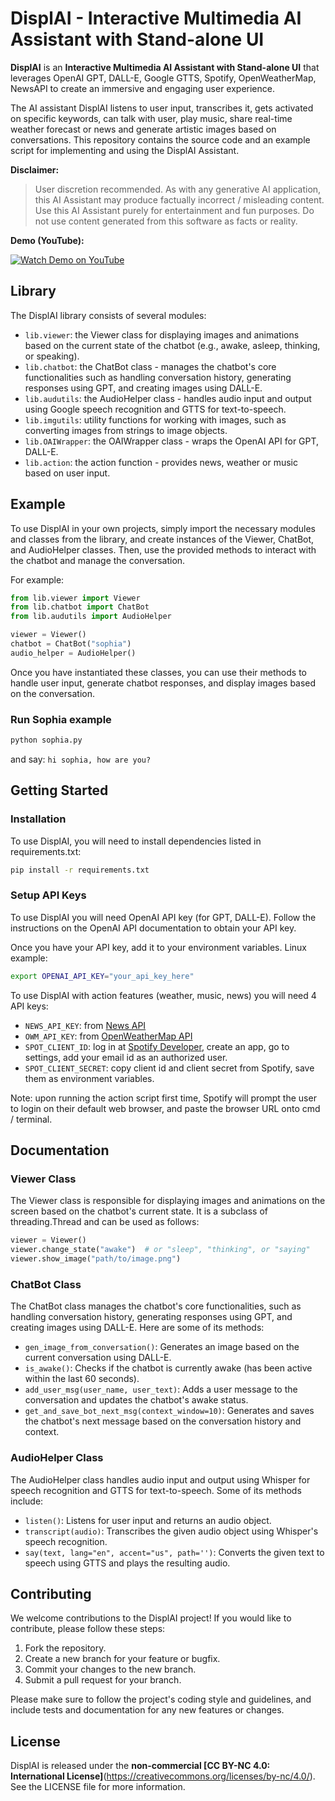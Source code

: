 # DisplAI - Interactive Multimedia AI Assistant with Stand-alone UI

**DisplAI** is an **Interactive Multimedia AI Assistant with Stand-alone UI** that leverages OpenAI GPT, DALL-E, Google GTTS, Spotify, OpenWeatherMap, NewsAPI to create an immersive and engaging user experience. 

The AI assistant DisplAI listens to user input, transcribes it, gets activated on specific keywords, can talk with user, play music, share real-time weather forecast or news and generate artistic images based on conversations. 
This repository contains the source code and an example script for implementing and using the DisplAI Assistant.

**Disclaimer:**
> User discretion recommended. As with any generative AI application, this AI Assistant may produce factually incorrect / misleading content. 
> Use this AI Assistant purely for entertainment and fun purposes. 
> Do not use content generated from this software as facts or reality.

**Demo (YouTube):** 

[![Watch Demo on YouTube](https://img.youtube.com/vi/4PobWQxplZ8/maxresdefault.jpg)](https://youtu.be/4PobWQxplZ8?t=24)


## Library

The DisplAI library consists of several modules:

- `lib.viewer`: the Viewer class for displaying images and animations based on the current state of the chatbot (e.g., awake, asleep, thinking, or speaking).
- `lib.chatbot`: the ChatBot class - manages the chatbot's core functionalities such as handling conversation history, generating responses using GPT, and creating images using DALL-E.
- `lib.audutils`: the AudioHelper class - handles audio input and output using Google speech recognition and GTTS for text-to-speech.
- `lib.imgutils`: utility functions for working with images, such as converting images from strings to image objects.
- `lib.OAIWrapper`: the OAIWrapper class - wraps the OpenAI API for GPT, DALL-E.
- `lib.action`: the action function - provides news, weather or music based on user input.

## Example

To use DisplAI in your own projects, simply import the necessary modules and classes from the library, and create instances of the Viewer, ChatBot, and AudioHelper classes. Then, use the provided methods to interact with the chatbot and manage the conversation.

For example:

```python
from lib.viewer import Viewer
from lib.chatbot import ChatBot
from lib.audutils import AudioHelper

viewer = Viewer()
chatbot = ChatBot("sophia")
audio_helper = AudioHelper()
```

Once you have instantiated these classes, you can use their methods to handle user input, generate chatbot responses, and display images based on the conversation.

### Run Sophia example

```bash
python sophia.py
```

and say: `hi sophia, how are you?`

## Getting Started
### Installation

To use DisplAI, you will need to install dependencies listed in requirements.txt:
```bash
pip install -r requirements.txt
```

### Setup API Keys

To use DisplAI you will need OpenAI API key (for GPT, DALL-E). Follow the instructions on the OpenAI API documentation to obtain your API key.

Once you have your API key, add it to your environment variables. Linux example:

```bash
export OPENAI_API_KEY="your_api_key_here"
```

To use DisplAI with action features (weather, music, news) you will need 4 API keys:
- `NEWS_API_KEY`: from [News API](https://newsapi.org)
- `OWM_API_KEY`: from [OpenWeatherMap API](https://api.openweathermap.org)
- `SPOT_CLIENT_ID`: log in at [Spotify Developer](https://developer.spotify.com/), create an app, go to settings, add your email id as an authorized user.
- `SPOT_CLIENT_SECRET`: copy client id and client secret from Spotify, save them as environment variables.

Note: upon running the action script first time, Spotify will prompt the user to login on their default web browser, and paste the browser URL onto cmd / terminal.

## Documentation
### Viewer Class

The Viewer class is responsible for displaying images and animations on the screen based on the chatbot's current state. It is a subclass of threading.Thread and can be used as follows:

```python
viewer = Viewer()
viewer.change_state("awake")  # or "sleep", "thinking", or "saying"
viewer.show_image("path/to/image.png")
```

### ChatBot Class

The ChatBot class manages the chatbot's core functionalities, such as handling conversation history, generating responses using GPT, and creating images using DALL-E. Here are some of its methods:

- `gen_image_from_conversation()`: Generates an image based on the current conversation using DALL-E.
- `is_awake()`: Checks if the chatbot is currently awake (has been active within the last 60 seconds).
- `add_user_msg(user_name, user_text)`: Adds a user message to the conversation and updates the chatbot's awake status.
- `get_and_save_bot_next_msg(context_window=10)`: Generates and saves the chatbot's next message based on the conversation history and context.

### AudioHelper Class

The AudioHelper class handles audio input and output using Whisper for speech recognition and GTTS for text-to-speech. Some of its methods include:

- `listen()`: Listens for user input and returns an audio object.
- `transcript(audio)`: Transcribes the given audio object using Whisper's speech recognition.
- `say(text, lang="en", accent="us", path='')`: Converts the given text to speech using GTTS and plays the resulting audio.

## Contributing

We welcome contributions to the DisplAI project! If you would like to contribute, please follow these steps:

1. Fork the repository.
2. Create a new branch for your feature or bugfix.
3. Commit your changes to the new branch.
4. Submit a pull request for your branch.

Please make sure to follow the project's coding style and guidelines, and include tests and documentation for any new features or changes.

## License

DisplAI is released under the **non-commercial [CC BY-NC 4.0: International License]**(https://creativecommons.org/licenses/by-nc/4.0/). See the LICENSE file for more information.
